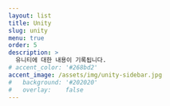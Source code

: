 ```yaml
---
layout: list
title: Unity
slug: unity
menu: true
order: 5
description: >
  유니티에 대한 내용이 기록됩니다.
# accent_color: '#268bd2'
accent_image: /assets/img/unity-sidebar.jpg
#   background: '#202020'
#   overlay:    false
---
```

